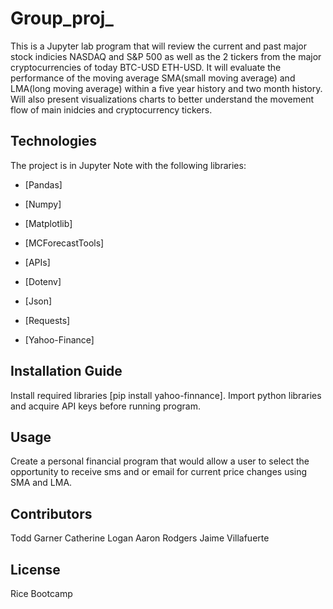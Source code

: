# Group_proj_

This is a Jupyter lab program that will review the current and past major stock indicies NASDAQ and S&P 500 as well as the 2 tickers from the major cryptocurrencies of today BTC-USD ETH-USD. It will evaluate the performance of the moving average SMA(small moving average) and LMA(long moving average) within a five year history and two month history. Will also present visualizations charts to better understand the movement flow of main inidcies and cryptocurrency tickers.

## Technologies

The project is in Jupyter Note with the following libraries:

* [Pandas] 

* [Numpy] 

* [Matplotlib] 

* [MCForecastTools] 

* [APIs] 

* [Dotenv]

* [Json] 

* [Requests] 

* [Yahoo-Finance] 

## Installation Guide

Install required libraries [pip install yahoo-finnance]. Import python libraries and acquire API keys before running program.

## Usage

Create a personal financial program that would allow a user to select the opportunity to receive sms and or email for current price changes using SMA and LMA.

## Contributors
Todd Garner
Catherine Logan
Aaron Rodgers
Jaime Villafuerte

## License

Rice Bootcamp 
